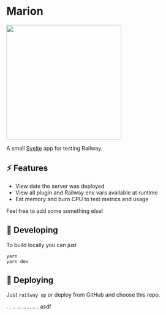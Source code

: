 # Marion

<img src="https://static.wikia.nocookie.net/ttte/images/c/c6/MainMarionCGI.png/revision/latest/scale-to-width-down/700?cb=20190328121243" width="300" />

A small [Svelte](https://kit.svelte.dev/) app for testing Railway.

## ⚡️ Features

- View date the server was deployed
- View all plugin and Railway env vars available at runtime
- Eat memory and burn CPU to test metrics and usage

Feel free to add some something else!

## 🔨 Developing

To build locally you can just

```
yarn
yarn dev
```

## 🚀 Deploying

Just `railway up` or deploy from GitHub and choose this repo.

.
.
..
...
..
..
..
.
asdf
